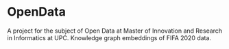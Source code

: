 # OpenData

A project for the subject of Open Data at Master of Innovation and Research in Informatics at UPC. Knowledge graph embeddings of FIFA 2020 data.
